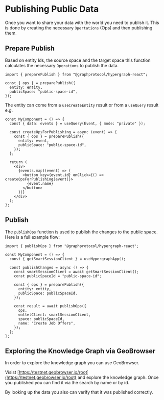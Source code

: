 # Publishing Public Data

Once you want to share your data with the world you need to publish it. This is done by creating the necessary `Opertations` (Ops) and then publishing them.

## Prepare Publish

Based on entity Ids, the source space and the target space this function calculates the necessary `Operations` to publish the data.

```tsx
import { preparePublish } from "@graphprotocol/hypergraph-react";

const { ops } = preparePublish({
  entity: entity,
  publicSpace: "public-space-id",
});
```

The entity can come from a `useCreateEntity` result or from a `useQuery` result e.g.

```tsx
const MyComponent = () => {
  const { data: events } = useQuery(Event, { mode: "private" });

  const createOpsForPublishing = async (event) => {
    const { ops } = preparePublish({
      entity: event,
      publicSpace: "public-space-id",
    });
  };

  return (
    <div>
      {events.map((event) => (
        <button key={event.id} onClick={() => createOpsForPublishing(event)}>
          {event.name}
        </button>
      ))}
    </div>
  );
};
```

## Publish

The `publishOps` function is used to publish the changes to the public space. Here is a full example flow:

```tsx
import { publishOps } from "@graphprotocol/hypergraph-react";

const MyComponent = () => {
  const { getSmartSessionClient } = useHypergraphApp();

  const publishChanges = async () => {
    const smartSessionClient = await getSmartSessionClient();
    const publicSpaceId = "public-space-id";

    const { ops } = preparePublish({
      entity: entity,
      publicSpace: publicSpaceId,
    });

    const result = await publishOps({
      ops,
      walletClient: smartSessionClient,
      space: publicSpaceId,
      name: "Create Job Offers",
    });
  };
};
```

## Exploring the Knowledge Graph via GeoBrowser

In order to explore the knowledge graph you can use GeoBrowser.

Visist [https://testnet.geobrowser.io/root](https://testnet.geobrowser.io/root) and explore the knowledge graph. Once you published you can find it via the search by name or by id.

By looking up the data you also can verify that it was published correctly.